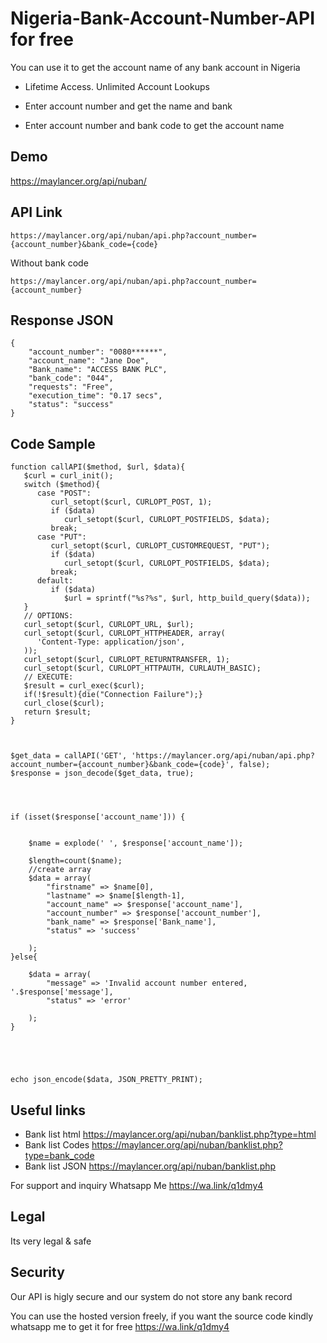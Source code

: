 # Nigeria-Bank-Account-Number-API for free 
You can use it to get the account name of any bank account in Nigeria


- Lifetime Access. Unlimited Account Lookups

- Enter account number and get the name and bank

- Enter account number and bank code to get the account name

## Demo 
https://maylancer.org/api/nuban/

## API Link
``` 
https://maylancer.org/api/nuban/api.php?account_number={account_number}&bank_code={code}
```

Without bank code
``` 
https://maylancer.org/api/nuban/api.php?account_number={account_number}
```


## Response JSON

``` 
{
    "account_number": "0080******",
    "account_name": "Jane Doe",
    "Bank_name": "ACCESS BANK PLC",
    "bank_code": "044",
    "requests": "Free",
    "execution_time": "0.17 secs",
    "status": "success"
}
```

## Code Sample 
```
function callAPI($method, $url, $data){
   $curl = curl_init();
   switch ($method){
      case "POST":
         curl_setopt($curl, CURLOPT_POST, 1);
         if ($data)
            curl_setopt($curl, CURLOPT_POSTFIELDS, $data);
         break;
      case "PUT":
         curl_setopt($curl, CURLOPT_CUSTOMREQUEST, "PUT");
         if ($data)
            curl_setopt($curl, CURLOPT_POSTFIELDS, $data);			 					
         break;
      default:
         if ($data)
            $url = sprintf("%s?%s", $url, http_build_query($data));
   }
   // OPTIONS:
   curl_setopt($curl, CURLOPT_URL, $url);
   curl_setopt($curl, CURLOPT_HTTPHEADER, array(
      'Content-Type: application/json',
   ));
   curl_setopt($curl, CURLOPT_RETURNTRANSFER, 1);
   curl_setopt($curl, CURLOPT_HTTPAUTH, CURLAUTH_BASIC);
   // EXECUTE:
   $result = curl_exec($curl);
   if(!$result){die("Connection Failure");}
   curl_close($curl);
   return $result;
}



$get_data = callAPI('GET', 'https://maylancer.org/api/nuban/api.php?account_number={account_number}&bank_code={code}', false);
$response = json_decode($get_data, true);




if (isset($response['account_name'])) {


	$name = explode(' ', $response['account_name']);

    $length=count($name);
	//create array
    $data = array(
    	"firstname" => $name[0],
    	"lastname" => $name[$length-1],
        "account_name" => $response['account_name'],
        "account_number" => $response['account_number'],
        "bank_name" => $response['Bank_name'],
        "status" => 'success'
        
    );
}else{

	$data = array(
        "message" => 'Invalid account number entered, '.$response['message'],
        "status" => 'error'
        
    );
}





echo json_encode($data, JSON_PRETTY_PRINT);

```

## Useful links 
  - Bank list html  https://maylancer.org/api/nuban/banklist.php?type=html
  - Bank list Codes https://maylancer.org/api/nuban/banklist.php?type=bank_code
  - Bank list JSON  https://maylancer.org/api/nuban/banklist.php
 

For support and inquiry Whatsapp Me https://wa.link/q1dmy4

## Legal
Its very legal & safe

## Security
Our API is higly secure and our system do not store any bank record

You can use the hosted version freely, if you want the source code kindly whatsapp me to get it for free https://wa.link/q1dmy4
